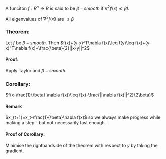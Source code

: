 A funciton $f:R^n\rightarrow R$ is said to be $\beta-smooth$ if $\nabla^2f(x)\preceq \beta I$.

All eigenvalues of $\nabla^2 f(x)$ are $\leq\beta$

### Theorem:
Let $f$ be $\beta-smooth$. Then
$f(x)+(y-x)^T\nabla f(x)\leq f(y)\leq f(x)+(y-x)^T\nabla f(x)+\frac{\beta}{2}||x-y||^2$
#### Proof:
Apply Taylor and $\beta-smooth$.

### Corollary:
$f(x-\frac{1}{\beta} \nabla f(x))\leq f(x)-\frac{||\nabla f(x)||^2}{2\beta}$
#### Remark
$x_{t+1}=x_t-\frac{1}{\beta}\nabla f(x)$
so we always make progress while making a step - but not necessarily fast enough.
#### Proof of Corollary:
Minimise the righthandside of the theorem with respect to $y$ by taking the gradient.